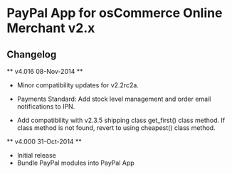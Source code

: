 # PayPal App for osCommerce Online Merchant v2.x

## Changelog

** v4.016 08-Nov-2014 **

* Minor compatibility updates for v2.2rc2a.

* Payments Standard: Add stock level management and order email notifications to IPN.

* Add compatibility with v2.3.5 shipping class get_first() class method. If class method is not found, revert to using cheapest() class method.

** v4.000 31-Oct-2014 **

* Initial release
* Bundle PayPal modules into PayPal App
